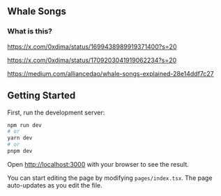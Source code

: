 ## Whale Songs

### What is this?

https://x.com/0xdjma/status/1699438989919371400?s=20

https://x.com/0xdjma/status/1709203041919062234?s=20

https://medium.com/alliancedao/whale-songs-explained-28e14ddf7c27

## Getting Started

First, run the development server:

```bash
npm run dev
# or
yarn dev
# or
pnpm dev
```

Open [http://localhost:3000](http://localhost:3000) with your browser to see the result.

You can start editing the page by modifying `pages/index.tsx`. The page auto-updates as you edit the file.
